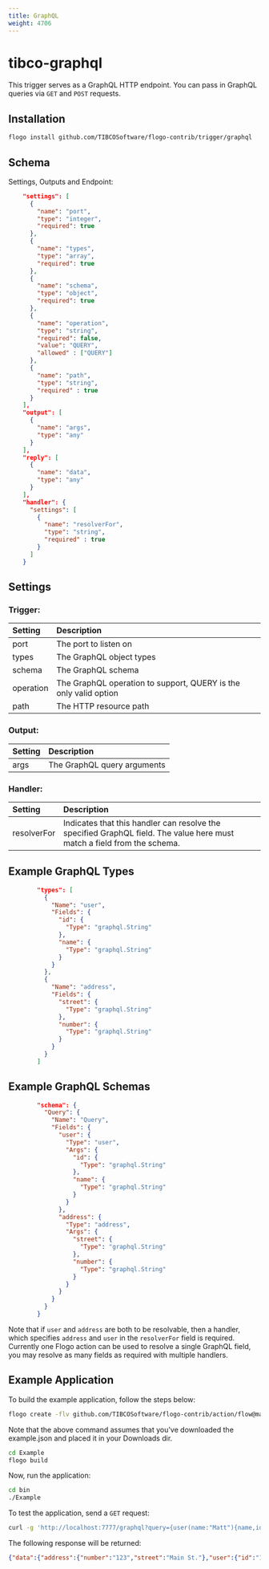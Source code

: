 ```yaml
---
title: GraphQL
weight: 4706
---
```

# tibco-graphql
This trigger serves as a GraphQL HTTP endpoint. You can pass in GraphQL queries via `GET` and `POST` requests.

## Installation

```bash
flogo install github.com/TIBCOSoftware/flogo-contrib/trigger/graphql
```

## Schema
Settings, Outputs and Endpoint:

```json
    "settings": [
      {
        "name": "port",
        "type": "integer",
        "required": true
      },
      {
        "name": "types",
        "type": "array",
        "required": true
      },
      {
        "name": "schema",
        "type": "object",
        "required": true
      },
      {
        "name": "operation",
        "type": "string",
        "required": false,
        "value": "QUERY",
        "allowed" : ["QUERY"]
      },
      {
        "name": "path",
        "type": "string",
        "required" : true
      }
    ],
    "output": [
      {
        "name": "args",
        "type": "any"
      }
    ],
    "reply": [
      {
        "name": "data",
        "type": "any"
      }
    ],
    "handler": {
      "settings": [
        {
          "name": "resolverFor",
          "type": "string",
          "required" : true
        }
      ]
    }
```
## Settings
### Trigger:
| Setting     | Description    |
|:------------|:---------------|
| port | The port to listen on |         
| types | The GraphQL object types |
| schema | The GraphQL schema |
| operation | The GraphQL operation to support, QUERY is the only valid option |
| path | The HTTP resource path |
### Output:
| Setting     | Description    |
|:------------|:---------------|
| args      | The GraphQL query arguments |
### Handler:
| Setting     | Description    |
|:------------|:---------------|
| resolverFor      | Indicates that this handler can resolve the specified GraphQL field. The value here must match a field from the schema. |

## Example GraphQL Types

```json
        "types": [
          {
            "Name": "user",
            "Fields": {
              "id": {
                "Type": "graphql.String"
              },
              "name": {
                "Type": "graphql.String"
              }
            }
          },
          {
            "Name": "address",
            "Fields": {
              "street": {
                "Type": "graphql.String"
              },
              "number": {
                "Type": "graphql.String"
              }
            }
          }
        ]
```

## Example GraphQL Schemas

```json
        "schema": {
          "Query": {
            "Name": "Query",
            "Fields": {
              "user": {
                "Type": "user",
                "Args": {
                  "id": {
                    "Type": "graphql.String"
                  },
                  "name": {
                    "Type": "graphql.String"
                  }
                }
              },
              "address": {
                "Type": "address",
                "Args": {
                  "street": {
                    "Type": "graphql.String"
                  },
                  "number": {
                    "Type": "graphql.String"
                  }
                }
              }
            }
          }
        }
```

Note that if `user` and `address` are both to be resolvable, then a handler, which specifies `address` and `user` in the `resolverFor` field is required. Currently one Flogo action can be used to resolve a single GraphQL field, you may resolve as many fields as required with multiple handlers.

## Example Application

To build the example application, follow the steps below:

```bash
flogo create -flv github.com/TIBCOSoftware/flogo-contrib/action/flow@master,github.com/TIBCOSoftware/flogo-lib/engine@master -f ~/Downloads/example.json
```

Note that the above command assumes that you've downloaded the example.json and placed it in your Downloads dir.

```bash
cd Example
flogo build
```

Now, run the application:

```bash
cd bin
./Example
```

To test the application, send a `GET` request:

```bash
curl -g 'http://localhost:7777/graphql?query={user(name:"Matt"){name,id},address{street,number}}'
```

The following response will be returned:

```json
{"data":{"address":{"number":"123","street":"Main St."},"user":{"id":"123","name":"Matt"}}}
```